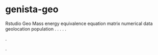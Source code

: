 # genista-geo
Rstudio Geo Mass energy equivalence equation matrix numerical data geolocation population
.
.
.
.
.




.









.
